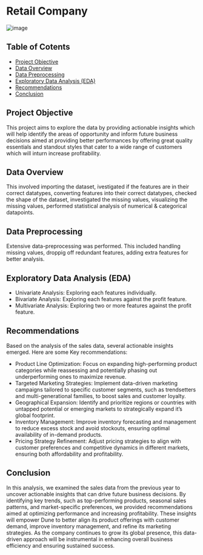 # Retail Company

![image](https://github.com/user-attachments/assets/e5ea801e-f66d-459c-8ef6-f89ac4d05430)

## Table of Cotents
- [Project Objective](#project-objective)
- [Data Overview](#data-overview)
- [Data Preprocessing](#data-preprocessing)
- [Exploratory Data Analysis (EDA)](#exploratory-data-analysis-EDA)
- [Recommendations](#recommendations)
- [Conclusion](#conclusion)

## Project Objective
This project aims to explore the data by providing actionable insights which will help identify the areas of opportunity and inform future business decisions aimed at providing better performances by offering great quality essentials and standout styles that cater to a wide range of customers which will inturn increase profitability.

## Data Overview
This involved importing the dataset, ivestigated if the features are in their correct datatypes, converting features into their correct datatypes, checked the shape of the dataset, investigated the missing values, visualizing the missing values, performed statistical analysis of numerical & categorical datapoints.

## Data Preprocessing
Extensive data-preprocessing was performed. This included handling missing values, droppig off redundant features, adding extra features for better analysis. 

## Exploratory Data Analysis (EDA)
- Univariate Analysis: Exploring each features individually.
- Bivariate Analysis: Exploring each features against the profit feature.
- Multivariate Analysis: Exploring two or more features against the profit feature.

## Recommendations
Based on the analysis of the sales data, several actionable insights emerged. Here are some Key recommendations:
- Product Line Optimization: Focus on expanding high-performing product categories while reassessing and potentially phasing out underperforming ones to maximize revenue.
- Targeted Marketing Strategies: Implement data-driven marketing campaigns tailored to specific customer segments, such as trendsetters and multi-generational families, to boost sales and customer loyalty.
- Geographical Expansion: Identify and prioritize regions or countries with untapped potential or emerging markets to strategically expand it’s global footprint.
- Inventory Management: Improve inventory forecasting and management to reduce excess stock and avoid stockouts, ensuring optimal availability of in-demand products.
- Pricing Strategy Refinement: Adjust pricing strategies to align with customer preferences and competitive dynamics in different markets, ensuring both affordability and profitability.

## Conclusion
In this analysis, we examined the sales data from the previous year to uncover actionable insights that can drive future business decisions. By identifying key trends, such as top-performing products, seasonal sales patterns, and market-specific preferences, we provided recommendations aimed at optimizing performance and increasing profitability. These insights will empower Dune to better align its product offerings with customer demand, improve inventory management, and refine its marketing strategies. As the company continues to grow its global presence, this data-driven approach will be instrumental in enhancing overall business efficiency and ensuring sustained success.
